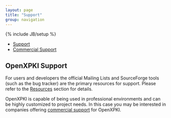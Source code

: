 ```yaml
---
layout: page
title: "Support"
group: navigation
---
```

{% include JB/setup %}

<ul class="nav nav-tabs">
<li><a href="index.html" data-toggle="tab">Support</a></li>
<li><a href="commercial.html" data-toggle="tab">Commercial Support</a></li>
</ul>


<h2>OpenXPKI Support</h2>
<p>
  For users and developers the official Mailing Lists and SourceForge
  tools (such as the bug tracker) are the primary resources for support.
  Please refer to the
  <a href="/resources/index.html">Resources</a> section for details.
</p>
<p>
  OpenXPKI is capable of being used in professional environments and can
  be highly customized to project needs.
  In this case you may be interested in companies offering
  <a href="/support/commercial.html">commercial support</a>
  for OpenXPKI.
</p>
